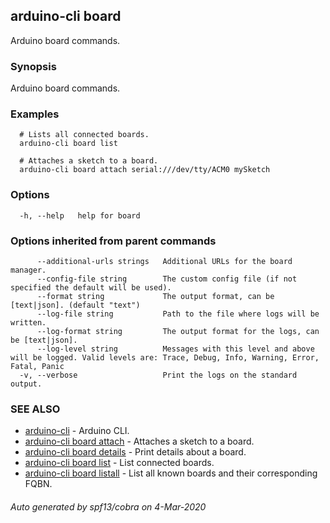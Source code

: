 ## arduino-cli board

Arduino board commands.

### Synopsis

Arduino board commands.

### Examples

```
  # Lists all connected boards.
  arduino-cli board list

  # Attaches a sketch to a board.
  arduino-cli board attach serial:///dev/tty/ACM0 mySketch
```

### Options

```
  -h, --help   help for board
```

### Options inherited from parent commands

```
      --additional-urls strings   Additional URLs for the board manager.
      --config-file string        The custom config file (if not specified the default will be used).
      --format string             The output format, can be [text|json]. (default "text")
      --log-file string           Path to the file where logs will be written.
      --log-format string         The output format for the logs, can be [text|json].
      --log-level string          Messages with this level and above will be logged. Valid levels are: Trace, Debug, Info, Warning, Error, Fatal, Panic
  -v, --verbose                   Print the logs on the standard output.
```

### SEE ALSO

* [arduino-cli](arduino-cli.md)	 - Arduino CLI.
* [arduino-cli board attach](arduino-cli_board_attach.md)	 - Attaches a sketch to a board.
* [arduino-cli board details](arduino-cli_board_details.md)	 - Print details about a board.
* [arduino-cli board list](arduino-cli_board_list.md)	 - List connected boards.
* [arduino-cli board listall](arduino-cli_board_listall.md)	 - List all known boards and their corresponding FQBN.

###### Auto generated by spf13/cobra on 4-Mar-2020
